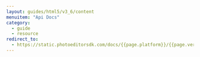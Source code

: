 ```yaml
---
layout: guides/html5/v3_6/content
menuitem: "Api Docs"
category: 
  - guide
  - resource
redirect_to: 
  - https://static.photoeditorsdk.com/docs/{{page.platform}}/{{page.version}}
---
```

